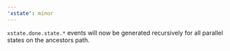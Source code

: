 ```yaml
---
'xstate': minor
---
```


`xstate.done.state.*` events will now be generated recursively for all parallel states on the ancestors path.
